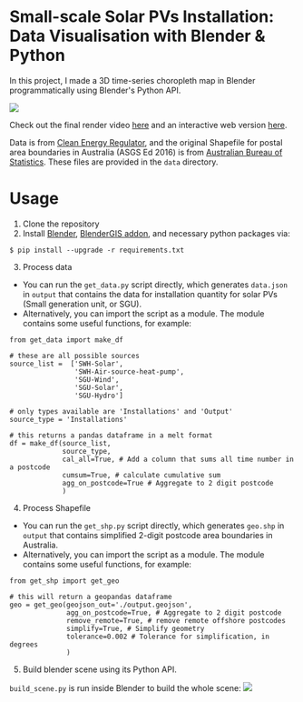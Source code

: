 # Small-scale Solar PVs Installation: Data Visualisation with Blender & Python 

In this project, I made a 3D time-series choropleth map in Blender programmatically using Blender's Python API.

![](./resource/data-viz.gif)

Check out the final render video [here](https://youtu.be/7xwRgUXbkV8) and an interactive web version [here](https://hengwang322.github.io/viz.html).

Data is from [Clean Energy Regulator](http://www.cleanenergyregulator.gov.au/RET/Forms-and-resources/Postcode-data-for-small-scale-installations), and the original Shapefile for postal area boundaries in Australia (ASGS Ed 2016) is from [Australian Bureau of Statistics](https://www.abs.gov.au/AUSSTATS/abs@.nsf/DetailsPage/1270.0.55.003July%202016?OpenDocument). These files are provided in the `data` directory. 

# Usage
1. Clone the repository
2. Install [Blender](https://www.blender.org/download/), [BlenderGIS addon](https://github.com/domlysz/BlenderGIS), and necessary python packages via:

 ```shell
 $ pip install --upgrade -r requirements.txt
 ```

3. Process data

- You can run the `get_data.py` script directly, which generates `data.json` in `output` that contains the data for installation quantity for solar PVs (Small generation unit, or SGU).
- Alternatively, you can import the script as a module. The module contains some useful functions, for example:

```
from get_data import make_df

# these are all possible sources
source_list =  ['SWH-Solar',
                'SWH-Air-source-heat-pump',
                'SGU-Wind',
                'SGU-Solar',
                'SGU-Hydro']

# only types available are 'Installations' and 'Output'
source_type = 'Installations'

# this returns a pandas dataframe in a melt format
df = make_df(source_list,
             source_type,
             cal_all=True, # Add a column that sums all time number in a postcode
             cumsum=True, # calculate cumulative sum
             agg_on_postcode=True # Aggregate to 2 digit postcode
             )
```

4. Process Shapefile

- You can run the `get_shp.py` script directly, which generates `geo.shp` in `output` that contains simplified 2-digit postcode area boundaries in Australia.
- Alternatively, you can import the script as a module. The module contains some useful functions, for example:

```
from get_shp import get_geo

# this will return a geopandas dataframe
geo = get_geo(geojson_out='./output.geojson',
              agg_on_postcode=True, # Aggregate to 2 digit postcode
              remove_remote=True, # remove remote offshore postcodes
              simplify=True, # Simplify geometry
              tolerance=0.002 # Tolerance for simplification, in degrees
              )
```

5. Build blender scene using its Python API.

`build_scene.py` is run inside Blender to build the whole scene: 
![](./resource/blender_usage.gif)

